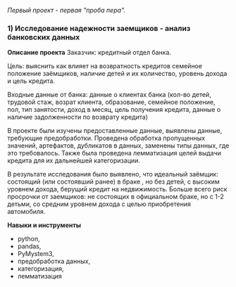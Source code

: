 *Первый проект - первая "проба пера".*
### 1) Исследование надежности заемщиков - анализ банковских данных ###

**Описание проекта**
Заказчик: кредитный отдел банка. 

Цель: выяснить как влияет на возвратность кредитов семейное положение заёмщиков, наличие детей и их количество, уровень дохода и цель кредита. 

Входные данные от банка: данные о клиентах банка (кол-во детей, трудовой стаж, возрат клиента, образование, семейное положение, пол, тип занятости, доход в месяц, цель получения кредита, данные о наличие задолженности по возврату кредита)

В проекте были изучены предоставленные данные, выявлены данные, требующие предобработки. Проведена обработка пропущенных значений, артефактов, дубликатов в данных, заменены типы данных, где это требовалось. Также была проведена лемматизация целей выдачи кредита для их дальнейшей категоризации. 

В результате исследования было выявлено, что идеальный заёмщик: состоящий (или состоявший ранее) в браке , но без детей, с высоким уровнем дохода, берущий кредит на недвижимость. Больше всего риск просрочки от заемщиков: не состоящих в официальном браке, но с 1-2 детьми, со средним уровнем дохода с целью приобретения автомобиля. 

**Навыки и инструменты**
- python, 
- pandas, 
- PyMystem3, 
- предобработка данных, 
- категоризация, 
- лемматизация
